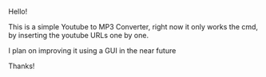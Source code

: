 Hello!

This is a simple Youtube to MP3 Converter, right now it only works the cmd, by inserting the youtube URLs one by one.

I plan on improving it using a GUI in the near future

Thanks!
